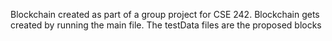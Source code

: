 Blockchain created as part of a group project for CSE 242. Blockchain gets created by running the main file. The testData files are the proposed blocks
